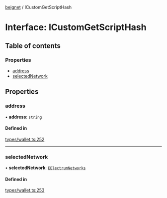 [beignet](../README.md) / ICustomGetScriptHash

# Interface: ICustomGetScriptHash

## Table of contents

### Properties

- [address](ICustomGetScriptHash.md#address)
- [selectedNetwork](ICustomGetScriptHash.md#selectednetwork)

## Properties

### address

• **address**: `string`

#### Defined in

[types/wallet.ts:252](https://github.com/synonymdev/beignet/blob/3144d66/src/types/wallet.ts#L252)

___

### selectedNetwork

• **selectedNetwork**: [`EElectrumNetworks`](../enums/EElectrumNetworks.md)

#### Defined in

[types/wallet.ts:253](https://github.com/synonymdev/beignet/blob/3144d66/src/types/wallet.ts#L253)
